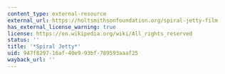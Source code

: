 ```yaml
---
content_type: external-resource
external_url: https://holtsmithsonfoundation.org/spiral-jetty-film
has_external_license_warning: true
license: https://en.wikipedia.org/wiki/All_rights_reserved
status: ''
title: '*Spiral Jetty*'
uid: 947f8297-16af-40e9-93bf-789593aaaf25
wayback_url: ''
---
```

